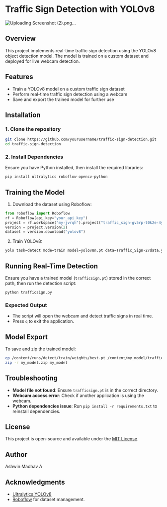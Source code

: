 # Traffic Sign Detection with YOLOv8

![Uploading Screenshot (2).png…]()



## Overview
This project implements real-time traffic sign detection using the YOLOv8 object detection model. The model is trained on a custom dataset and deployed for live webcam detection.

## Features
- Train a YOLOv8 model on a custom traffic sign dataset
- Perform real-time traffic sign detection using a webcam
- Save and export the trained model for further use

## Installation
### 1. Clone the repository
```bash
git clone https://github.com/yourusername/traffic-sign-detection.git
cd traffic-sign-detection
```

### 2. Install Dependencies
Ensure you have Python installed, then install the required libraries:
```bash
pip install ultralytics roboflow opencv-python
```

## Training the Model
1. Download the dataset using Roboflow:
```python
from roboflow import Roboflow
rf = Roboflow(api_key="your_api_key")
project = rf.workspace("my-jvrqh").project("traffic_sign-gv5rp-t0k2e-4y3sn")
version = project.version(2)
dataset = version.download("yolov8")
```
2. Train YOLOv8:
```bash
yolo task=detect mode=train model=yolov8n.pt data=Traffic_Sign-2/data.yaml epochs=25 imgsz=640 batch=8
```

## Running Real-Time Detection
Ensure you have a trained model (`trafficsign.pt`) stored in the correct path, then run the detection script:
```bash
python trafficsign.py
```

### Expected Output
- The script will open the webcam and detect traffic signs in real time.
- Press `q` to exit the application.

## Model Export
To save and zip the trained model:
```bash
cp /content/runs/detect/train/weights/best.pt /content/my_model/trafficsign.pt
zip -r my_model.zip my_model
```

## Troubleshooting
- **Model file not found**: Ensure `trafficsign.pt` is in the correct directory.
- **Webcam access error**: Check if another application is using the webcam.
- **Python dependencies issue**: Run `pip install -r requirements.txt` to reinstall dependencies.

## License
This project is open-source and available under the [MIT License](LICENSE).

## Author
Ashwin Madhav A

## Acknowledgments
- [Ultralytics YOLOv8](https://github.com/ultralytics/ultralytics)
- [Roboflow](https://roboflow.com/) for dataset management.

